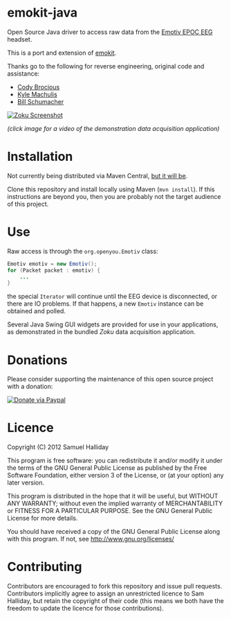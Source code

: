 emokit-java
===========

Open Source Java driver to access raw data from the [Emotiv EPOC EEG](http://www.emotiv.com) headset.

This is a port and extension of [emokit](https://github.com/openyou/emokit).

Thanks go to the following for reverse engineering, original code and assistance:

* [Cody Brocious](http://github.com/daeken)
* [Kyle Machulis](http://github.com/qdot)
* [Bill Schumacher](http://github.com/bschumacher)

[![Zoku Screenshot](http://i49.tinypic.com/295s5xy.jpg)](http://youtu.be/Ve7MEuuzXuY)

*(click image for a video of the demonstration data acquisition application)*

Installation
============

Not currently being distributed via Maven Central,
[but it will be](https://github.com/fommil/emokit-java/issues/2).

Clone this repository and install locally using Maven (`mvn install`). If this instructions are beyond you,
then you are probably not the target audience of this project.

Use
===

Raw access is through the `org.openyou.Emotiv` class:

```java
Emotiv emotiv = new Emotiv();
for (Packet packet : emotiv) {
    ...
}
```

the special `Iterator` will continue until the EEG device is disconnected, or there are IO problems.
If that happens, a new `Emotiv` instance can be obtained and polled.

Several Java Swing GUI widgets are provided for use in your applications, as demonstrated in the
bundled *Zoku* data acquisition application.


Donations
=========

Please consider supporting the maintenance of this open source project with a donation:

[![Donate via Paypal](https://www.paypal.com/en_US/i/btn/btn_donateCC_LG.gif)](https://www.paypal.com/cgi-bin/webscr?cmd=_donations&business=B2HW5ATB8C3QW&lc=GB&item_name=emokit-java&currency_code=GBP&bn=PP%2dDonationsBF%3abtn_donateCC_LG%2egif%3aNonHosted)


Licence
=======

Copyright (C) 2012 Samuel Halliday

This program is free software: you can redistribute it and/or modify
it under the terms of the GNU General Public License as published by
the Free Software Foundation, either version 3 of the License, or
(at your option) any later version.

This program is distributed in the hope that it will be useful,
but WITHOUT ANY WARRANTY; without even the implied warranty of
MERCHANTABILITY or FITNESS FOR A PARTICULAR PURPOSE. See the
GNU General Public License for more details.

You should have received a copy of the GNU General Public License
along with this program. If not, see http://www.gnu.org/licenses/


Contributing
============

Contributors are encouraged to fork this repository and issue pull
requests. Contributors implicitly agree to assign an unrestricted licence
to Sam Halliday, but retain the copyright of their code (this means
we both have the freedom to update the licence for those contributions).
